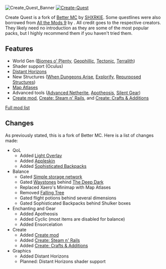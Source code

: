 ![Create_Quest_Banner](https://github.com/CJACOBSON32/Create-Quest/assets/34342644/805b4c8a-50a3-4def-aa8b-3e097fe4d798)
[![Create-Quest](https://cf.way2muchnoise.eu/1013336.svg)](https://www.curseforge.com/minecraft/modpacks/create-quest)

Create Quest is a fork of [Better MC](https://www.curseforge.com/minecraft/modpacks/better-mc-forge-bmc4) by [SHXRKIE](https://www.curseforge.com/members/shxrkie/projects). Some questlines were also borrowed from [All the Mods 9](https://www.curseforge.com/minecraft/modpacks/all-the-mods-9) by . All credit goes to the respective creators. They likely need no introduction as they are some of the most popular packs, but I highly recommend them if you haven't tried them.

## Features
- World Gen ([Biomes o' Plenty](https://www.curseforge.com/minecraft/mc-mods/biomes-o-plenty), [Geophillic](https://www.curseforge.com/minecraft/mc-mods/geophilic), [Tectonic](https://www.curseforge.com/minecraft/mc-mods/tectonic), [Terralith](https://www.curseforge.com/minecraft/mc-mods/terralith))
- Shader support (Oculus)
- [Distant Horizons](https://www.curseforge.com/minecraft/mc-mods/distant-horizons)
- New Structures ([When Dungeons Arise](https://www.curseforge.com/minecraft/mc-mods/when-dungeons-arise), [Explorify](https://www.curseforge.com/minecraft/mc-mods/explorify), [Repurposed Structures](https://www.curseforge.com/minecraft/mc-mods/repurposed-structures-fabric))
- [Map Atlases](https://www.curseforge.com/minecraft/mc-mods/map-atlases-forge)
- Advanced tools ([Advanced Netherite](https://www.curseforge.com/minecraft/mc-mods/advanced-netherite), [Apotheosis](https://www.curseforge.com/minecraft/mc-mods/apotheosis), [Silent Gear](https://www.curseforge.com/minecraft/mc-mods/silent-gear))
- [Create mod](https://www.curseforge.com/minecraft/mc-mods/create), [Create: Steam n' Rails](https://www.curseforge.com/minecraft/mc-mods/create-steam-n-rails), and [Create: Crafts & Additions](https://www.curseforge.com/minecraft/mc-mods/createaddition)

[Full mod list](https://www.modpackindex.com/modpack/82707/create-quest)

## Changes
As previously stated, this is a fork of Better MC. Here is a list of changes made:

- QoL
  - Added [Light Overlay](https://www.curseforge.com/minecraft/mc-mods/light-overlay)
  - Added [Appleskin](https://www.curseforge.com/minecraft/mc-mods/appleskin)
  - Added [Sophisticated Backpacks](https://www.curseforge.com/minecraft/mc-mods/sophisticated-backpacks)
- Balance
  - Gated [Simple storage network]() 
  - Gated [Waystones](https://www.curseforge.com/minecraft/mc-mods/waystones) behind [The Deep Dark](https://www.curseforge.com/minecraft/mc-mods/deeperdarker)
  - Replaced Xaero's Minimap with Map Atlases
  - Removed [Falling Tree](https://www.curseforge.com/minecraft/mc-mods/falling-tree)
  - Gated flight potions behind several dimensions
  - Gated Sophisticated Backpacks behind Shulker boxes
- Enchanting and Gear
  - Added Apotheosis
  - Added Cyclic (most items are disabled for balance)
  - Added Ensorcelation
- Create
  - Added [Create mod](https://www.curseforge.com/minecraft/mc-mods/create)
  - Added [Create: Steam n' Rails](https://www.curseforge.com/minecraft/mc-mods/create-steam-n-rails)
  - Added [Create: Crafts & Additions](https://www.curseforge.com/minecraft/mc-mods/createaddition)
- Graphics
  - Added Distant Horizons
  - Planned: Distant Horizons shader support
